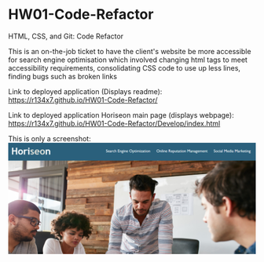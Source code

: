 # HW01-Code-Refactor
HTML, CSS, and Git: Code Refactor

This is an on-the-job ticket to have the client's website be more accessible for search engine optimisation which involved changing html tags to meet accessibility requirements, consolidating CSS code to use up less lines, finding bugs such as broken links

Link to deployed application (Displays readme): https://r134x7.github.io/HW01-Code-Refactor/

Link to deployed application Horiseon main page (displays webpage): https://r134x7.github.io/HW01-Code-Refactor/Develop/index.html

This is only a screenshot: 
![Screenshot of Horiseon page](screenshot.png)

